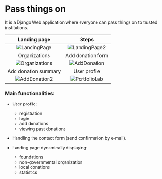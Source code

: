 # Pass things on

It is a Django Web application where everyone can pass things on to trusted institutions.

Landing page                                      |Steps
:------------------------------------------------:|:--------------------------------------------------:
![LandingPage](https://snipboard.io/6zj7le.jpg)   |  ![LandingPage2](https://snipboard.io/PMKifR.jpg)
Organizations                                     |Add donation form
![Organizations](https://snipboard.io/y4nA9Y.jpg) |  ![AddDonation](https://snipboard.io/281jFE.jpg)
Add donation summary                              |User profile
![AddDonation2](https://snipboard.io/RvCNZ5.jpg)  |  ![PortfolioLab](https://snipboard.io/XR1JWp.jpg)

### Main functionalities:

- User profile:
    - registration
    - login
    - add donations
    - viewing past donations

- Handling the contact form (send confirmation by e-mail).
- Landing page dynamically displaying:
    - foundations
    - non-governmental organization
    - local donations
    - statistics

